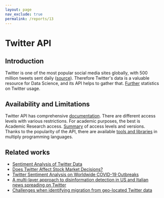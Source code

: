 ```yaml
---
layout: page
nav_exclude: true
permalink: /reports/13
---
```

# Twitter API

## Introduction

Twitter is one of the most popular social media sites globally, with 500 million tweets sent daily ([source](https://www.dsayce.com/social-media/tweets-day/)). Therefore Twitter's data is a valuable resource for Data Science, and its API helps to gather that. [Further](https://backlinko.com/twitter-users) statistics on Twitter usage.

## Availability and Limitations

Twitter API has comprehensive [documentation](https://developer.twitter.com/en/docs). There are different access levels with various restrictions. For academic purposes, the best is Academic Research access. [Summary](https://developer.twitter.com/en/docs/twitter-api/getting-started/about-twitter-api#Access) of access levels and versions. Thanks to the popularity of the API, there are available [tools and libraries](https://developer.twitter.com/en/docs/twitter-api/tools-and-libraries/v2) in multiply programming languages.

## Related works 

- [Sentiment Analysis of Twitter Data](https://ieeexplore.ieee.org/abstract/document/8716464)
- [Does Twitter Affect Stock Market Decisions?](https://link.springer.com/article/10.1007/s12559-021-09819-8)
- [Twitter Sentiment Analysis on Worldwide COVID-19 Outbreaks](https://kjar.spu.edu.iq/index.php/kjar/article/view/512)
- [A multi-layer approach to disinformation detection in US and Italian news spreading on Twitter](https://epjds.epj.org/articles/epjdata/abs/2020/01/13688_2020_Article_253/13688_2020_Article_253.html)
- [Challenges when identifying migration from geo-located Twitter data](https://epjds.epj.org/articles/epjdata/abs/2021/01/13688_2020_Article_254/13688_2020_Article_254.html)
